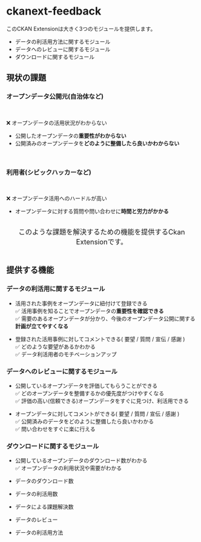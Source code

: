 # ckanext-feedback

このCKAN Extensionは大きく3つのモジュールを提供します。
* データの利活用方法に関するモジュール
* データへのレビューに関するモジュール
* ダウンロードに関するモジュール

## 現状の課題

### オープンデータ公開元(自治体など)

<br />

❌ オープンデータの活用状況がわからない

* 公開したオープンデータの**重要性がわからない**  
* 公開済みのオープンデータを**どのように整備したら良いかわからない**

<br />

### 利用者(シビックハッカーなど)

<br />

❌ オープンデータ活用へのハードルが高い

* オープンデータに対する質問や問い合わせに**時間と労力がかかる**

<br />
<center><font size=4px>このような課題を解決するための機能を提供するCkan Extensionです。</font></center>
<br />

## 提供する機能

### データの利活用に関するモジュール

* 活用された事例をオープンデータに紐付けて登録できる  
    ✅ 活用事例を知ることでオープンデータの**重要性を確認できる**  
    ✅ 需要のあるオープンデータが分かり、今後のオープンデータ公開に関する**計画が立てやすくなる**  

* 登録された活用事例に対してコメントできる( 要望 / 質問 / 宣伝 / 感謝 )  
    ✅ どのような要望があるかわかる  
    ✅ データ利活用者のモチベーションアップ

### データへのレビューに関するモジュール

* 公開しているオープンデータを評価してもらうことができる  
    ✅ どのオープンデータを整備するかの優先度がつけやすくなる  
    ✅ 評価の高い(信頼できる)オープンデータをすぐに見つけ、利活用できる  

* オープンデータに対してコメントができる( 要望 / 質問 / 宣伝 / 感謝 )  
    ✅ 公開済みのデータをどのように整備したら良いかわかる  
    ✅ 問い合わせをすぐに楽に行える  

### ダウンロードに関するモジュール

* 公開しているオープンデータのダウンロード数がわかる  
    ✅ オープンデータの利用状況や需要がわかる  
    



* データのダウンロード数
* データの利活用数
* データによる課題解決数
* データのレビュー
* データの利活用方法